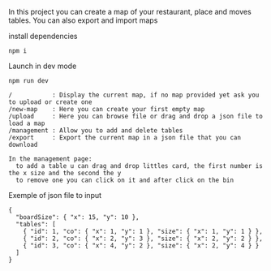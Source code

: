 In this project you can create a map of your restaurant, place and moves tables.
You can also export and import maps

install dependencies

```
npm i
```

Launch in dev mode

```
npm run dev
```

```
/           : Display the current map, if no map provided yet ask you to upload or create one
/new-map    : Here you can create your first empty map
/upload     : Here you can browse file or drag and drop a json file to load a map
/management : Allow you to add and delete tables
/export     : Export the current map in a json file that you can download
```

```
In the management page:
  to add a table u can drag and drop littles card, the first number is the x size and the second the y
  to remove one you can click on it and after click on the bin
```

Exemple of json file to input

```
{
  "boardSize": { "x": 15, "y": 10 },
  "tables": [
    { "id": 1, "co": { "x": 1, "y": 1 }, "size": { "x": 1, "y": 1 } },
    { "id": 2, "co": { "x": 2, "y": 3 }, "size": { "x": 2, "y": 2 } },
    { "id": 3, "co": { "x": 4, "y": 2 }, "size": { "x": 2, "y": 4 } }
  ]
}
```

